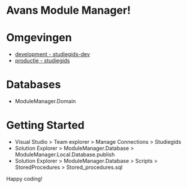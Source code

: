 # Avans Module Manager!

# Omgevingen
* [development - studiegids-dev](http://studiegids-dev.azurewebsites.net)
* [productie - studiegids](http://studiegids.azurewebsites.net)


# Databases
* ModuleManager.Domain

# Getting Started
* Visual Studio > Team explorer > Manage Connections > Studiegids
* Solution Explorer > ModuleManager.Database > ModuleManager.Local.Database.publish
* Solution Explorer > ModuleManager.Database > Scripts > StoredProcedures > Stored_procedures.sql

Happy coding!